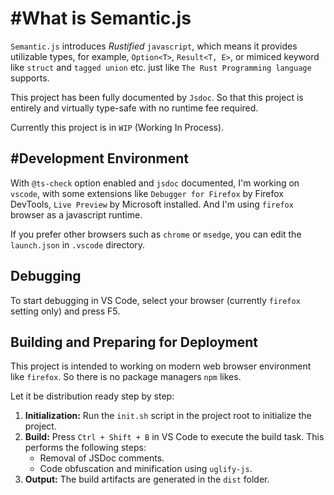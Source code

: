 # #What is Semantic.js

`Semantic.js` introduces *Rustified* `javascript`, which means it provides utilizable types, for example,  `Option<T>`, `Result<T, E>`, or mimiced keyword like `struct` and `tagged union` etc. just like `The Rust Programming language` supports.

This project has been fully documented by `Jsdoc`. So that this project is entirely and virtually type-safe with no runtime fee required.

Currently this project is in `WIP` (Working In Process).

## #Development Environment

With `@ts-check` option enabled and `jsdoc` documented, I'm working on `vscode`, with some extensions like `Debugger for Firefox` by Firefox DevTools, `Live Preview` by Microsoft installed. And I'm using `firefox` browser as a javascript runtime.

If you prefer other browsers such as `chrome` or `msedge`, you can edit the `launch.json` in `.vscode` directory.

## Debugging

To start debugging in VS Code, select your browser (currently `firefox` setting only) and press F5.

## Building and Preparing for Deployment

This project is intended to working on modern web browser environment like `firefox`. So there is no package managers `npm` likes.

Let it be distribution ready step by step:

1.  **Initialization:** Run the `init.sh` script in the project root to initialize the project.
2.  **Build:** Press `Ctrl + Shift + B` in VS Code to execute the build task. This performs the following steps:
    *   Removal of JSDoc comments.
    *   Code obfuscation and minification using `uglify-js`.
3. **Output:** The build artifacts are generated in the `dist` folder.

